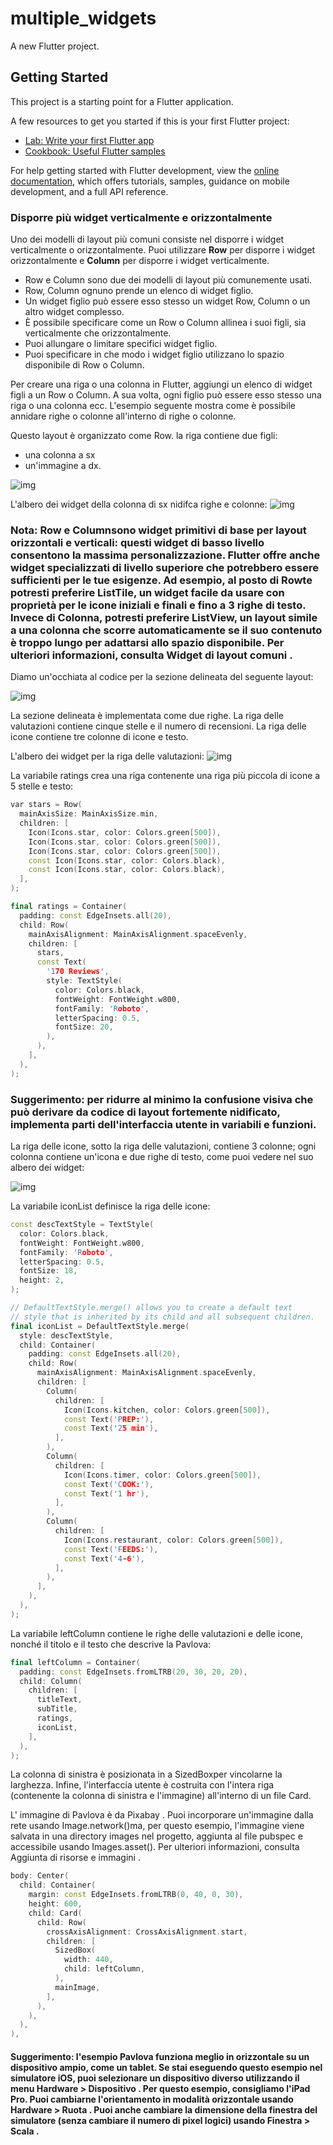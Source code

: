 # multiple_widgets

A new Flutter project.

## Getting Started

This project is a starting point for a Flutter application.

A few resources to get you started if this is your first Flutter project:

- [Lab: Write your first Flutter app](https://docs.flutter.dev/get-started/codelab)
- [Cookbook: Useful Flutter samples](https://docs.flutter.dev/cookbook)

For help getting started with Flutter development, view the
[online documentation](https://docs.flutter.dev/), which offers tutorials,
samples, guidance on mobile development, and a full API reference.

### Disporre più widget verticalmente e orizzontalmente

Uno dei modelli di layout più comuni consiste nel disporre i widget verticalmente o orizzontalmente. Puoi utilizzare **Row** per disporre i widget orizzontalmente e **Column** per disporre i widget verticalmente.

* Row e Column sono due dei modelli di layout più comunemente usati.
* Row, Column ognuno prende un elenco di widget figlio.
* Un widget figlio può essere esso stesso un widget Row, Column o un altro widget complesso.
* È possibile specificare come un Row o Column allinea i suoi figli, sia verticalmente che orizzontalmente.
* Puoi allungare o limitare specifici widget figlio.
* Puoi specificare in che modo i widget figlio utilizzano lo spazio disponibile di Row o Column.

Per creare una riga o una colonna in Flutter, aggiungi un elenco di widget figli a un Row o Column. A sua volta, ogni figlio può essere esso stesso una riga o una colonna ecc. L'esempio seguente mostra come è possibile annidare righe o colonne all'interno di righe o colonne.

Questo layout è organizzato come Row. la riga contiene due figli:
* una colonna a sx
* un'immagine a dx.

![img](https://docs.flutter.dev/assets/images/docs/ui/layout/pavlova-diagram.png)

L'albero dei widget della colonna di sx nidifca righe e colonne:
![img](https://docs.flutter.dev/assets/images/docs/ui/layout/pavlova-left-column-diagram.png)

 ### Nota: Row e Columnsono widget primitivi di base per layout orizzontali e verticali: questi widget di basso livello consentono la massima personalizzazione. Flutter offre anche widget specializzati di livello superiore che potrebbero essere sufficienti per le tue esigenze. Ad esempio, al posto di Rowte potresti preferire ListTile, un widget facile da usare con proprietà per le icone iniziali e finali e fino a 3 righe di testo. Invece di Colonna, potresti preferire ListView, un layout simile a una colonna che scorre automaticamente se il suo contenuto è troppo lungo per adattarsi allo spazio disponibile. Per ulteriori informazioni, consulta Widget di layout comuni .

Diamo un'occhiata al codice per la sezione delineata del seguente layout:

![img](https://docs.flutter.dev/assets/images/docs/ui/layout/pavlova-large-annotated.png)

La sezione delineata è implementata come due righe. La riga delle valutazioni contiene cinque stelle e il numero di recensioni. La riga delle icone contiene tre colonne di icone e testo.

L'albero dei widget per la riga delle valutazioni:
![img](https://docs.flutter.dev/assets/images/docs/ui/layout/widget-tree-pavlova-rating-row.png)

La variabile ratings crea una riga contenente una riga più piccola di icone a 5 stelle e testo:

```c++
var stars = Row(
  mainAxisSize: MainAxisSize.min,
  children: [
    Icon(Icons.star, color: Colors.green[500]),
    Icon(Icons.star, color: Colors.green[500]),
    Icon(Icons.star, color: Colors.green[500]),
    const Icon(Icons.star, color: Colors.black),
    const Icon(Icons.star, color: Colors.black),
  ],
);

final ratings = Container(
  padding: const EdgeInsets.all(20),
  child: Row(
    mainAxisAlignment: MainAxisAlignment.spaceEvenly,
    children: [
      stars,
      const Text(
        '170 Reviews',
        style: TextStyle(
          color: Colors.black,
          fontWeight: FontWeight.w800,
          fontFamily: 'Roboto',
          letterSpacing: 0.5,
          fontSize: 20,
        ),
      ),
    ],
  ),
);
```

### Suggerimento: per ridurre al minimo la confusione visiva che può derivare da codice di layout fortemente nidificato, implementa parti dell'interfaccia utente in variabili e funzioni.

La riga delle icone, sotto la riga delle valutazioni, contiene 3 colonne; ogni colonna contiene un'icona e due righe di testo, come puoi vedere nel suo albero dei widget:

![img](https://docs.flutter.dev/assets/images/docs/ui/layout/widget-tree-pavlova-icon-row.png)

La variabile iconList definisce la riga delle icone:

```c++
const descTextStyle = TextStyle(
  color: Colors.black,
  fontWeight: FontWeight.w800,
  fontFamily: 'Roboto',
  letterSpacing: 0.5,
  fontSize: 18,
  height: 2,
);

// DefaultTextStyle.merge() allows you to create a default text
// style that is inherited by its child and all subsequent children.
final iconList = DefaultTextStyle.merge(
  style: descTextStyle,
  child: Container(
    padding: const EdgeInsets.all(20),
    child: Row(
      mainAxisAlignment: MainAxisAlignment.spaceEvenly,
      children: [
        Column(
          children: [
            Icon(Icons.kitchen, color: Colors.green[500]),
            const Text('PREP:'),
            const Text('25 min'),
          ],
        ),
        Column(
          children: [
            Icon(Icons.timer, color: Colors.green[500]),
            const Text('COOK:'),
            const Text('1 hr'),
          ],
        ),
        Column(
          children: [
            Icon(Icons.restaurant, color: Colors.green[500]),
            const Text('FEEDS:'),
            const Text('4-6'),
          ],
        ),
      ],
    ),
  ),
);
```

La variabile leftColumn contiene le righe delle valutazioni e delle icone, nonché il titolo e il testo che descrive la Pavlova:

```c++
final leftColumn = Container(
  padding: const EdgeInsets.fromLTRB(20, 30, 20, 20),
  child: Column(
    children: [
      titleText,
      subTitle,
      ratings,
      iconList,
    ],
  ),
);
```

La colonna di sinistra è posizionata in a SizedBoxper vincolarne la larghezza. Infine, l'interfaccia utente è costruita con l'intera riga (contenente la colonna di sinistra e l'immagine) all'interno di un file Card.

L' immagine di Pavlova è da Pixabay . Puoi incorporare un'immagine dalla rete usando Image.network()ma, per questo esempio, l'immagine viene salvata in una directory images nel progetto, aggiunta al file pubspec e accessibile usando Images.asset(). Per ulteriori informazioni, consulta Aggiunta di risorse e immagini .

```c++
body: Center(
  child: Container(
    margin: const EdgeInsets.fromLTRB(0, 40, 0, 30),
    height: 600,
    child: Card(
      child: Row(
        crossAxisAlignment: CrossAxisAlignment.start,
        children: [
          SizedBox(
            width: 440,
            child: leftColumn,
          ),
          mainImage,
        ],
      ),
    ),
  ),
),
```

#### Suggerimento: l'esempio Pavlova funziona meglio in orizzontale su un dispositivo ampio, come un tablet. Se stai eseguendo questo esempio nel simulatore iOS, puoi selezionare un dispositivo diverso utilizzando il menu Hardware > Dispositivo . Per questo esempio, consigliamo l'iPad Pro. Puoi cambiarne l'orientamento in modalità orizzontale usando Hardware > Ruota . Puoi anche cambiare la dimensione della finestra del simulatore (senza cambiare il numero di pixel logici) usando Finestra > Scala .
